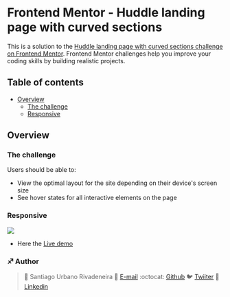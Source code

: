 # Frontend Mentor - Huddle landing page with curved sections
This is a solution to the [Huddle landing page with curved sections challenge on Frontend Mentor](https://www.frontendmentor.io/challenges/huddle-landing-page-with-curved-sections-5ca5ecd01e82137ec91a50f2). Frontend Mentor challenges help you improve your coding skills by building realistic projects. 

## Table of contents

- [Overview](#overview)
  - [The challenge](#the-challenge)
  - [Responsive](#responsive)

## Overview

### The challenge

Users should be able to:

- View the optimal layout for the site depending on their device's screen size
- See hover states for all interactive elements on the page

### Responsive

![](https://github.com/sanurb/Frontend-Mentor-Challenges/blob/main/huddle-landing-page-with-curved-sections-master/images/responsive_view.gif)
- Here the [Live demo](https://sanurb.github.io/Frontend-Mentor-Challenges/huddle-landing-page-with-curved-sections-master/index.html)

### :sagittarius: Author
> :man: Santiago Urbano Rivadeneira
> :e-mail: [E-mail](dsanturban@gmail.com)
> :octocat: [Github](https://github.com/sanurb)
> :bird: [Twiiter](https://twitter.com/dsanturban)
> :blue_book: [Linkedin](https://www.linkedin.com/in/santurban)
